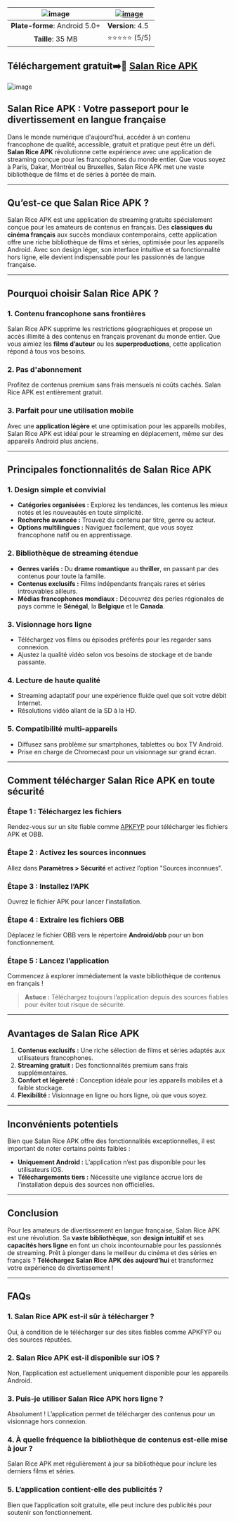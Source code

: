 |  ![image](https://github.com/user-attachments/assets/678c676c-b0c0-4863-ae59-f73549cbcad4)| [![image](https://github.com/user-attachments/assets/45958250-28b7-478a-9eb4-e373d5ea4e67)](https://apkfyp.com/salan-rice.html) |
|:-------------------------------------------------:|-----------------------|
| **Plate-forme**: Android 5.0+                       | **Version**: 4.5      |
| **Taille**: 35 MB                                  | ⭐⭐⭐⭐⭐ (5/5) |

## Téléchargement gratuit➡️📱 [Salan Rice APK](https://apkfyp.com/salan-rice.html)

![image](https://github.com/user-attachments/assets/202b9303-c3de-4ed2-b90d-2a149c0d0aed)

## **Salan Rice APK : Votre passeport pour le divertissement en langue française**

Dans le monde numérique d'aujourd'hui, accéder à un contenu francophone de qualité, accessible, gratuit et pratique peut être un défi. **Salan Rice APK** révolutionne cette expérience avec une application de streaming conçue pour les francophones du monde entier. Que vous soyez à Paris, Dakar, Montréal ou Bruxelles, Salan Rice APK met une vaste bibliothèque de films et de séries à portée de main.

---

## **Qu’est-ce que Salan Rice APK ?**

Salan Rice APK est une application de streaming gratuite spécialement conçue pour les amateurs de contenus en français. Des **classiques du cinéma français** aux succès mondiaux contemporains, cette application offre une riche bibliothèque de films et séries, optimisée pour les appareils Android. Avec son design léger, son interface intuitive et sa fonctionnalité hors ligne, elle devient indispensable pour les passionnés de langue française.

---

## **Pourquoi choisir Salan Rice APK ?**

### **1. Contenu francophone sans frontières**
Salan Rice APK supprime les restrictions géographiques et propose un accès illimité à des contenus en français provenant du monde entier. Que vous aimiez les **films d’auteur** ou les **superproductions**, cette application répond à tous vos besoins.

### **2. Pas d'abonnement**
Profitez de contenus premium sans frais mensuels ni coûts cachés. Salan Rice APK est entièrement gratuit.

### **3. Parfait pour une utilisation mobile**
Avec une **application légère** et une optimisation pour les appareils mobiles, Salan Rice APK est idéal pour le streaming en déplacement, même sur des appareils Android plus anciens.

---

## **Principales fonctionnalités de Salan Rice APK**

### **1. Design simple et convivial**
- **Catégories organisées :** Explorez les tendances, les contenus les mieux notés et les nouveautés en toute simplicité.  
- **Recherche avancée :** Trouvez du contenu par titre, genre ou acteur.  
- **Options multilingues :** Naviguez facilement, que vous soyez francophone natif ou en apprentissage.  

### **2. Bibliothèque de streaming étendue**
- **Genres variés :** Du **drame romantique** au **thriller**, en passant par des contenus pour toute la famille.  
- **Contenus exclusifs :** Films indépendants français rares et séries introuvables ailleurs.  
- **Médias francophones mondiaux :** Découvrez des perles régionales de pays comme le **Sénégal**, la **Belgique** et le **Canada**.  

### **3. Visionnage hors ligne**
- Téléchargez vos films ou épisodes préférés pour les regarder sans connexion.  
- Ajustez la qualité vidéo selon vos besoins de stockage et de bande passante.  

### **4. Lecture de haute qualité**
- Streaming adaptatif pour une expérience fluide quel que soit votre débit Internet.  
- Résolutions vidéo allant de la SD à la HD.  

### **5. Compatibilité multi-appareils**
- Diffusez sans problème sur smartphones, tablettes ou box TV Android.  
- Prise en charge de Chromecast pour un visionnage sur grand écran.  

---

## **Comment télécharger Salan Rice APK en toute sécurité**

### **Étape 1 : Téléchargez les fichiers**
Rendez-vous sur un site fiable comme [APKFYP](https://apkfyp.com/) pour télécharger les fichiers APK et OBB.

### **Étape 2 : Activez les sources inconnues**
Allez dans **Paramètres > Sécurité** et activez l’option "Sources inconnues".

### **Étape 3 : Installez l’APK**
Ouvrez le fichier APK pour lancer l’installation.

### **Étape 4 : Extraire les fichiers OBB**
Déplacez le fichier OBB vers le répertoire **Android/obb** pour un bon fonctionnement.

### **Étape 5 : Lancez l’application**
Commencez à explorer immédiatement la vaste bibliothèque de contenus en français !

> **Astuce :** Téléchargez toujours l’application depuis des sources fiables pour éviter tout risque de sécurité.

---

## **Avantages de Salan Rice APK**

1. **Contenus exclusifs :** Une riche sélection de films et séries adaptés aux utilisateurs francophones.  
2. **Streaming gratuit :** Des fonctionnalités premium sans frais supplémentaires.  
3. **Confort et légèreté :** Conception idéale pour les appareils mobiles et à faible stockage.  
4. **Flexibilité :** Visionnage en ligne ou hors ligne, où que vous soyez.  

---

## **Inconvénients potentiels**

Bien que Salan Rice APK offre des fonctionnalités exceptionnelles, il est important de noter certains points faibles :  
- **Uniquement Android :** L’application n’est pas disponible pour les utilisateurs iOS.  
- **Téléchargements tiers :** Nécessite une vigilance accrue lors de l’installation depuis des sources non officielles.

---

## **Conclusion**

Pour les amateurs de divertissement en langue française, Salan Rice APK est une révolution. Sa **vaste bibliothèque**, son **design intuitif** et ses **capacités hors ligne** en font un choix incontournable pour les passionnés de streaming. Prêt à plonger dans le meilleur du cinéma et des séries en français ? **Téléchargez Salan Rice APK dès aujourd’hui** et transformez votre expérience de divertissement !

---

## **FAQs**

### **1. Salan Rice APK est-il sûr à télécharger ?**
Oui, à condition de le télécharger sur des sites fiables comme APKFYP ou des sources réputées.

### **2. Salan Rice APK est-il disponible sur iOS ?**
Non, l’application est actuellement uniquement disponible pour les appareils Android.

### **3. Puis-je utiliser Salan Rice APK hors ligne ?**
Absolument ! L’application permet de télécharger des contenus pour un visionnage hors connexion.

### **4. À quelle fréquence la bibliothèque de contenus est-elle mise à jour ?**
Salan Rice APK met régulièrement à jour sa bibliothèque pour inclure les derniers films et séries.

### **5. L’application contient-elle des publicités ?**
Bien que l’application soit gratuite, elle peut inclure des publicités pour soutenir son fonctionnement.
